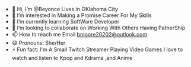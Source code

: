 - 👋 Hi, I’m @Beyonce Lives in  OKlahoma City 
- 👀 I’m interested in Making a Promise Career For My Skills 
- 🌱 I’m currently learning SoftWare Developer 
- 💞️ I’m looking to collaborate on Working With Others Having PatherShip 
- 📫 How to reach me Email bmoore20202@outlook.com 
- 😄 Pronouns: She/Her
- ⚡ Fun fact: I'm A  Small Twitch Streamer Playing Video Games I love to watch and listen to Kpop and Kdrama ,and Anime 

<!---
BeyonceZ7761/BeyonceZ7761 is a ✨ special ✨ repository because its `README.md` (this file) appears on your GitHub profile.
You can click the Preview link to take a look at your changes.
--->
